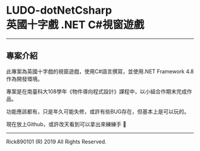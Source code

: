 # LUDO-dotNetCsharp<br>英國十字戲 .NET C#視窗遊戲

---

## 專案介紹

此專案為英國十字戲的視窗遊戲，使用C#語言撰寫，並使用.NET Framework 4.8作為開發環境。

專案是在南臺科大108學年《物件導向程式設計》課程中，以小組合作期末完成作品。

功能應該都有，只是年久可能失修，或許有些BUG存在，但基本上是可以玩的。

現在放上Github，或許改天看到可以拿出來練練手 :thinking:

---

Rick890101 (R) 2019 All Rights Reserved.